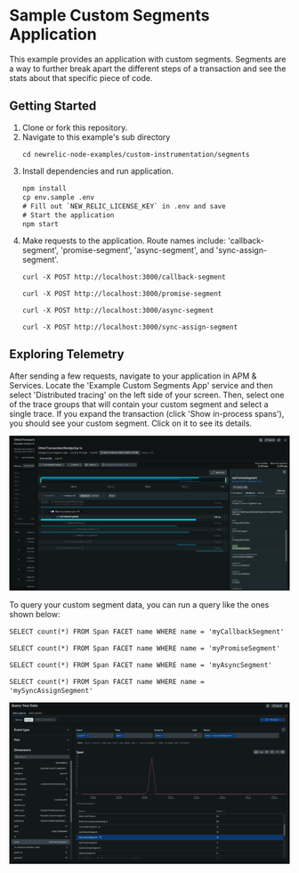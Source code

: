 # Sample Custom Segments Application

This example provides an application with custom segments. Segments are a way to further break apart the different steps of a transaction and see the stats about that specific piece of code.

## Getting Started

1. Clone or fork this repository.
2. Navigate to this example's sub directory
   ```
   cd newrelic-node-examples/custom-instrumentation/segments
   ```
3. Install dependencies and run application.
   ```
   npm install
   cp env.sample .env
   # Fill out `NEW_RELIC_LICENSE_KEY` in .env and save 
   # Start the application
   npm start
   ```
4. Make requests to the application. Route names include: 'callback-segment', 'promise-segment', 'async-segment', and 'sync-assign-segment'.
   ```
   curl -X POST http://localhost:3000/callback-segment
   ```
   ```
   curl -X POST http://localhost:3000/promise-segment
   ```
   ```
   curl -X POST http://localhost:3000/async-segment
   ```
   ```
   curl -X POST http://localhost:3000/sync-assign-segment
   ```

## Exploring Telemetry

After sending a few requests, navigate to your application in APM & Services. Locate the 'Example Custom Segments App' service and then select 'Distributed tracing' on the left side of your screen. Then, select one of the trace groups that will contain your custom segment and select a single trace. If you expand the transaction (click 'Show in-process spans'), you should see your custom segment. Click on it to see its details.

![1721223889308](./image/README/1721223889308.png)

To query your custom segment data, you can run a query like the ones shown below:

```NRQL
SELECT count(*) FROM Span FACET name WHERE name = 'myCallbackSegment'
```
```NRQL
SELECT count(*) FROM Span FACET name WHERE name = 'myPromiseSegment'
```
```NRQL
SELECT count(*) FROM Span FACET name WHERE name = 'myAsyncSegment'
```
```NRQL
SELECT count(*) FROM Span FACET name WHERE name = 'mySyncAssignSegment'
```

![1721224323000](./image/README/1721224323000.png)
